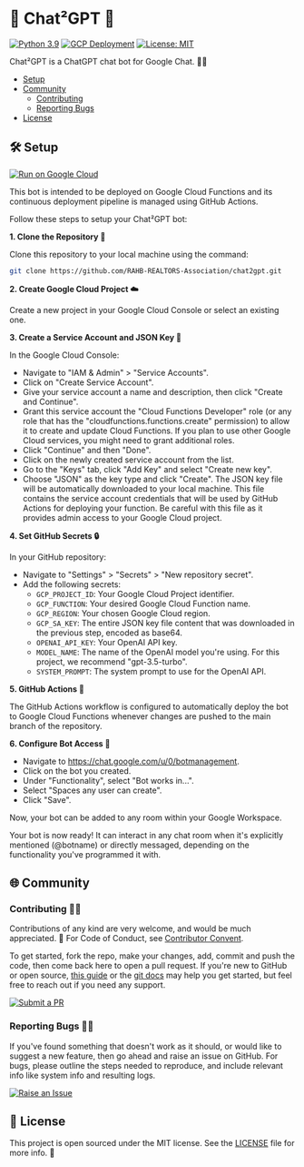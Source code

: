 # 💬 Chat²GPT 🤖

[![Python 3.9](https://github.com/RAHB-REALTORS-Association/chat2gpt/actions/workflows/python-3.9.yml/badge.svg)](https://github.com/RAHB-REALTORS-Association/chat2gpt/actions/workflows/python-3.9.yml)
[![GCP Deployment](https://github.com/RAHB-REALTORS-Association/chat2gpt/actions/workflows/gcp-deploy.yml/badge.svg)](https://github.com/RAHB-REALTORS-Association/chat2gpt/actions/workflows/gcp-deploy.yml)
[![License: MIT](https://img.shields.io/badge/License-MIT-yellow.svg)](https://opensource.org/licenses/MIT)

Chat²GPT is a ChatGPT chat bot for Google Chat. 💬🤖

- [Setup](#setup)
- [Community](#community)
  - [Contributing](#contributing)
  - [Reporting Bugs](#reporting-bugs)
- [License](#license)

## 🛠️ Setup
[![Run on Google Cloud](https://deploy.cloud.run/button.svg)](https://deploy.cloud.run?git_repo=https://github.com/RAHB-REALTORS-Association/chat2gpt)

This bot is intended to be deployed on Google Cloud Functions and its continuous deployment pipeline is managed using GitHub Actions.

Follow these steps to setup your Chat²GPT bot:

**1. Clone the Repository 📁**

Clone this repository to your local machine using the command:

```bash
git clone https://github.com/RAHB-REALTORS-Association/chat2gpt.git
```

**2. Create Google Cloud Project ☁️**

Create a new project in your Google Cloud Console or select an existing one.

**3. Create a Service Account and JSON Key 📑**

In the Google Cloud Console:
- Navigate to "IAM & Admin" > "Service Accounts".
- Click on "Create Service Account".
- Give your service account a name and description, then click "Create and Continue".
- Grant this service account the "Cloud Functions Developer" role (or any role that has the "cloudfunctions.functions.create" permission) to allow it to create and update Cloud 
Functions. If you plan to use other Google Cloud services, you might need to grant additional roles.
- Click "Continue" and then "Done".
- Click on the newly created service account from the list.
- Go to the "Keys" tab, click "Add Key" and select "Create new key".
- Choose "JSON" as the key type and click "Create". The JSON key file will be automatically downloaded to your local machine. This file contains the service account credentials that 
will be used by GitHub Actions for deploying your function. Be careful with this file as it provides admin access to your Google Cloud project.

**4. Set GitHub Secrets 🔒**

In your GitHub repository:
- Navigate to "Settings" > "Secrets" > "New repository secret".
- Add the following secrets:
  - `GCP_PROJECT_ID`: Your Google Cloud Project identifier.
  - `GCP_FUNCTION`: Your desired Google Cloud Function name.
  - `GCP_REGION`: Your chosen Google Cloud region.
  - `GCP_SA_KEY`: The entire JSON key file content that was downloaded in the previous step, encoded as base64.
  - `OPENAI_API_KEY`: Your OpenAI API key.
  - `MODEL_NAME`: The name of the OpenAI model you're using. For this project, we recommend "gpt-3.5-turbo".
  - `SYSTEM_PROMPT`: The system prompt to use for the OpenAI API.

**5. GitHub Actions 🚀**

The GitHub Actions workflow is configured to automatically deploy the bot to Google Cloud Functions whenever changes are pushed to the main branch of the repository.

**6. Configure Bot Access 🤝**

- Navigate to https://chat.google.com/u/0/botmanagement.
- Click on the bot you created.
- Under "Functionality", select "Bot works in...".
- Select "Spaces any user can create".
- Click "Save".

Now, your bot can be added to any room within your Google Workspace.

Your bot is now ready! It can interact in any chat room when it's explicitly mentioned (@botname) or directly messaged, depending on the functionality you've programmed it with.

## 🌐 Community

### Contributing 👥🤝

Contributions of any kind are very welcome, and would be much appreciated. 🙏
For Code of Conduct, see [Contributor Convent](https://www.contributor-covenant.org/version/2/1/code_of_conduct/).

To get started, fork the repo, make your changes, add, commit and push the code, then come back here to open a pull request. If you're new to GitHub or open source, [this guide](https://www.freecodecamp.org/news/how-to-make-your-first-pull-request-on-github-3#let-s-make-our-first-pull-request-) or the [git docs](https://docs.github.com/en/pull-requests/collaborating-with-pull-requests/proposing-changes-to-your-work-with-pull-requests/creating-a-pull-request) may help you get started, but feel free to reach out if you need any support.

[![Submit a PR](https://img.shields.io/badge/Submit_a_PR-GitHub-%23060606?style=for-the-badge&logo=github&logoColor=fff)](https://github.com/RAHB-REALTORS-Association/chat2gpt/compare)

### Reporting Bugs 🐛📝

If you've found something that doesn't work as it should, or would like to suggest a new feature, then go ahead and raise an issue on GitHub.
For bugs, please outline the steps needed to reproduce, and include relevant info like system info and resulting logs.

[![Raise an Issue](https://img.shields.io/badge/Raise_an_Issue-GitHub-%23060606?style=for-the-badge&logo=github&logoColor=fff)](https://github.com/RAHB-REALTORS-Association/chat2gpt/issues/new/choose)

## 📄 License
This project is open sourced under the MIT license. See the [LICENSE](LICENSE) file for more info. 📜
